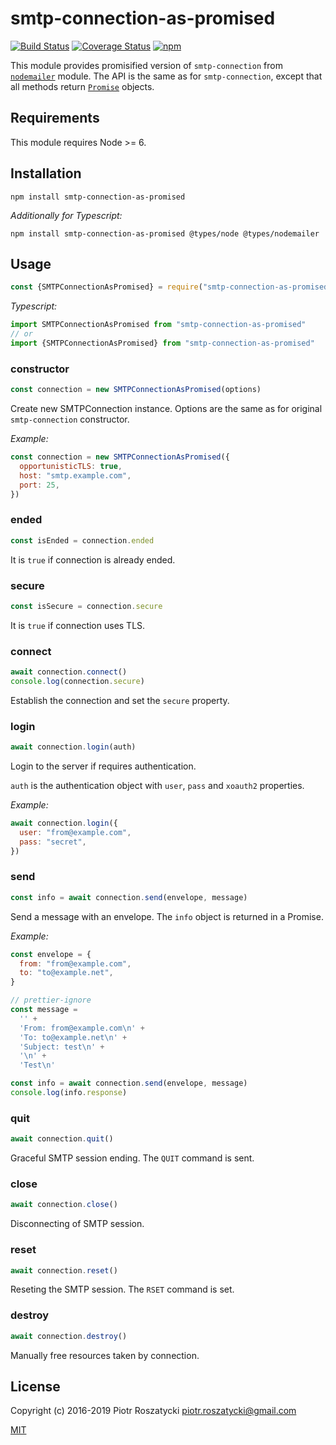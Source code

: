 # smtp-connection-as-promised

<!-- markdownlint-disable MD013 -->

[![Build Status](https://secure.travis-ci.org/dex4er/js-smtp-connection-as-promised.svg)](http://travis-ci.org/dex4er/js-smtp-connection-as-promised) [![Coverage Status](https://coveralls.io/repos/github/dex4er/js-smtp-connection-as-promised/badge.svg)](https://coveralls.io/github/dex4er/js-smtp-connection-as-promised) [![npm](https://img.shields.io/npm/v/smtp-connection-as-promised.svg)](https://www.npmjs.com/package/smtp-connection-as-promised)

<!-- markdownlint-enable MD013 -->

This module provides promisified version of `smtp-connection` from
[`nodemailer`](https://www.npmjs.com/package/nodemailer) module. The API is the
same as for `smtp-connection`, except that all methods return
[`Promise`](https://developer.mozilla.org/en-US/docs/Web/JavaScript/Reference/Global_Objects/Promise)
objects.

## Requirements

This module requires Node >= 6.

## Installation

```shell
npm install smtp-connection-as-promised
```

_Additionally for Typescript:_

```shell
npm install smtp-connection-as-promised @types/node @types/nodemailer
```

## Usage

```js
const {SMTPConnectionAsPromised} = require("smtp-connection-as-promised")
```

_Typescript:_

```ts
import SMTPConnectionAsPromised from "smtp-connection-as-promised"
// or
import {SMTPConnectionAsPromised} from "smtp-connection-as-promised"
```

### constructor

```js
const connection = new SMTPConnectionAsPromised(options)
```

Create new SMTPConnection instance. Options are the same as for original
`smtp-connection` constructor.

_Example:_

```js
const connection = new SMTPConnectionAsPromised({
  opportunisticTLS: true,
  host: "smtp.example.com",
  port: 25,
})
```

### ended

```js
const isEnded = connection.ended
```

It is `true` if connection is already ended.

### secure

```js
const isSecure = connection.secure
```

It is `true` if connection uses TLS.

### connect

```js
await connection.connect()
console.log(connection.secure)
```

Establish the connection and set the `secure` property.

### login

```js
await connection.login(auth)
```

Login to the server if requires authentication.

`auth` is the authentication object with `user`, `pass` and `xoauth2`
properties.

_Example:_

```js
await connection.login({
  user: "from@example.com",
  pass: "secret",
})
```

### send

```js
const info = await connection.send(envelope, message)
```

Send a message with an envelope. The `info` object is returned in a Promise.

_Example:_

```js
const envelope = {
  from: "from@example.com",
  to: "to@example.net",
}

// prettier-ignore
const message =
  '' +
  'From: from@example.com\n' +
  'To: to@example.net\n' +
  'Subject: test\n' +
  '\n' +
  'Test\n'

const info = await connection.send(envelope, message)
console.log(info.response)
```

### quit

```js
await connection.quit()
```

Graceful SMTP session ending. The `QUIT` command is sent.

### close

```js
await connection.close()
```

Disconnecting of SMTP session.

### reset

```js
await connection.reset()
```

Reseting the SMTP session. The `RSET` command is set.

### destroy

```js
await connection.destroy()
```

Manually free resources taken by connection.

## License

Copyright (c) 2016-2019 Piotr Roszatycki <piotr.roszatycki@gmail.com>

[MIT](https://opensource.org/licenses/MIT)

